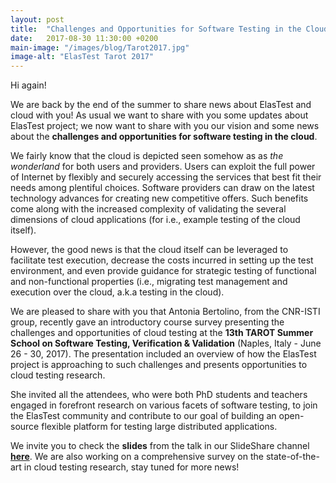 ```yaml
---
layout: post
title:  "Challenges and Opportunities for Software Testing in the Cloud"
date:   2017-08-30 11:30:00 +0200
main-image: "/images/blog/Tarot2017.jpg"
image-alt: "ElasTest Tarot 2017"
---
```


Hi again!

We are back by the end of the summer to share news about ElasTest and cloud with you! As usual we want to share with you some updates about ElasTest project; we now want to share with you our vision and some news about the **challenges and opportunities for software testing in the cloud**.

We fairly know that the cloud is depicted seen somehow as as *the wonderland* for both users and providers. Users can exploit the full power of Internet by flexibly and securely accessing the services that best fit their needs among plentiful choices. Software providers can draw on the latest technology advances for creating new competitive offers. Such benefits come along with the increased complexity of validating the several dimensions of cloud applications (for i.e., example testing of the cloud itself).

However, the good news is that the cloud itself can be leveraged to facilitate test execution, decrease the costs incurred in setting up the test environment, and even provide guidance for strategic testing of functional and non-functional properties (i.e., migrating test management and execution over the cloud, a.k.a testing in the cloud).

We are pleased to share with you that Antonia Bertolino, from the CNR-ISTI group, recently gave an introductory course survey presenting the challenges and opportunities of cloud testing at the **13th TAROT Summer School on Software Testing, Verification & Validation** (Naples, Italy - June 26 - 30, 2017). The presentation included an overview of how the ElasTest project is approaching to such challenges and presents opportunities to cloud testing research. 

She invited all the attendees, who were both PhD students and teachers engaged in forefront research on various facets of software testing, to join the ElasTest community and contribute to our goal of building an open-source flexible platform for testing large distributed applications.

We invite you to check the **slides** from the talk in our SlideShare channel [**here**](https://www.slideshare.net/elastest/tarot-2017). We are also working on a comprehensive survey on the state-of-the-art in cloud testing research, stay tuned for more news!
